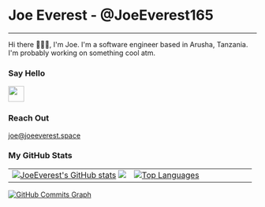 Joe Everest - @JoeEverest165
============================

* * * * *

Hi there 🙋🏾‍♂️, I'm Joe. I'm a software engineer based in Arusha, Tanzania. I'm probably working on something cool atm.

### Say Hello

<a href="https://twitter.com/JoeEverest165">
<img src="https://raw.githubusercontent.com/danielcranney/readme-generator/main/public/icons/socials/twitter.svg" width="32" height="32" />
</a>

### Reach Out
<a href="mailto:joe@joeeverest.space">
joe@joeeverest.space
</a>

### My GitHub Stats

<table  border="0" width="100%" cellpadding="0" cellspacing="0">
<tr>
<td>
  <a href="http://www.github.com/JoeEverest"><img src="https://github-readme-stats.vercel.app/api?username=JoeEverest&show_icons=true&hide=&count_private=true&title_color=fca311&text_color=ffffff&icon_color=d90429&bg_color=14213d&hide_border=true&show_icons=true" alt="JoeEverest's GitHub stats" /></a>
  <a href="http://www.github.com/JoeEverest"><img src="https://github-readme-streak-stats.herokuapp.com/?user=JoeEverest&stroke=ffffff&background=14213d&ring=fca311&fire=ef4444&currStreakNum=ffffff&currStreakLabel=fca311&sideNums=fca311&sideLabels=ffffff&dates=ffffff&hide_border=true" /></a>
 </td>

   <td width='50%'>
<a href="https://github.com/JoeEverest" align="left"><img src="https://github-readme-stats.vercel.app/api/top-langs/?username=JoeEverest&langs_count=10&layout=compact&title_color=fca311&text_color=ffffff&icon_color=3382ed&bg_color=14213d&hide_border=true&locale=en&custom_title=Top%20%Languages" alt="Top Languages" /></a>
  </td>
 </tr>
 
</table>

<a href="http://www.github.com/JoeEverest"><img src="https://github-readme-activity-graph.cyclic.app/graph?username=JoeEverest&bg_color=14213d&color=ffffff&line=fca311&point=e74331&area=true&hide_border=true)](https://github.com/ashutosh00710/github-readme-activity-graph" alt="GitHub Commits Graph" /></a>
